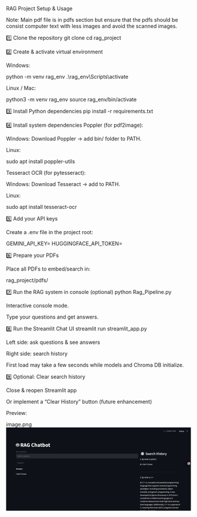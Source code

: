 ﻿RAG Project Setup & Usage

Note: 
Main pdf file is in pdfs section but ensure that the pdfs should be consist computer text with less images and avoid the scanned images.

1️⃣ Clone the repository
git clone <your-repo-url>
cd rag_project

2️⃣ Create & activate virtual environment

Windows:

python -m venv rag_env
.\rag_env\Scripts\activate


Linux / Mac:

python3 -m venv rag_env
source rag_env/bin/activate

3️⃣ Install Python dependencies
pip install -r requirements.txt

4️⃣ Install system dependencies
Poppler (for pdf2image):

Windows: Download Poppler
 → add bin/ folder to PATH.

Linux:

sudo apt install poppler-utils

Tesseract OCR (for pytesseract):

Windows: Download Tesseract
 → add to PATH.

Linux:

sudo apt install tesseract-ocr

5️⃣ Add your API keys

Create a .env file in the project root:

GEMINI_API_KEY=<your-google-gemini-api-key>
HUGGINGFACE_API_TOKEN=<your-huggingface-token>

6️⃣ Prepare your PDFs

Place all PDFs to embed/search in:

rag_project/pdfs/

7️⃣ Run the RAG system in console (optional)
python Rag_Pipeline.py


Interactive console mode.

Type your questions and get answers.

8️⃣ Run the Streamlit Chat UI
streamlit run streamlit_app.py


Left side: ask questions & see answers

Right side: search history

First load may take a few seconds while models and Chroma DB initialize.

9️⃣ Optional: Clear search history

Close & reopen Streamlit app

Or implement a “Clear History” button (future enhancement)

Preview:

image.png
![Alt text](./image.png)

